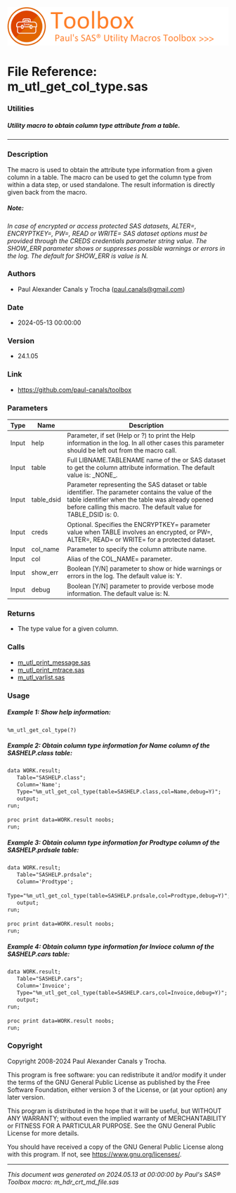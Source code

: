 ![../../misc/images/doc_header.png](../../misc/images/doc_header.png)
# 
# File Reference: m_utl_get_col_type.sas

### Utilities

##### Utility macro to obtain column type attribute from a table.

***

### Description
The macro is used to obtain the attribute type information from a given column in a table. The macro can be used to get the column type from within a data step, or used standalone. The result information is directly given back from the macro.



##### *Note:*
*In case of encrypted or access protected SAS datasets, ALTER=, ENCRYPTKEY=, PW=, READ or WRITE= SAS dataset options must be provided through the CREDS credentials parameter string value.*
*The SHOW_ERR parameter shows or suppresses possible warnings or errors in the log. The default for SHOW_ERR is value is N.*

### Authors
* Paul Alexander Canals y Trocha (paul.canals@gmail.com)

### Date
* 2024-05-13 00:00:00

### Version
* 24.1.05

### Link
* https://github.com/paul-canals/toolbox

### Parameters
| Type | Name | Description |
| ---- | ---- | ----------- |
| Input | help | Parameter, if set (Help or ?) to print the Help information in the log. In all other cases this parameter should be left out from the macro call. |
| Input | table | Full LIBNAME.TABLENAME name of the or SAS dataset to get the column attribute information. The default value is: \_NONE\_. |
| Input | table_dsid | Parameter representing the SAS dataset or table identifier. The parameter contains the value of the table identifier when the table was already opened before calling this macro. The default value for TABLE_DSID is: 0. |
| Input | creds | Optional. Specifies the ENCRYPTKEY= parameter value when TABLE involves an encrypted, or PW=, ALTER=, READ= or WRITE= for a protected dataset. |
| Input | col_name | Parameter to specify the column attribute name. |
| Input | col | Alias of the COL_NAME= parameter. |
| Input | show_err | Boolean [Y/N] parameter to show or hide warnings or errors in the log. The default value is: Y. |
| Input | debug | Boolean [Y/N] parameter to provide verbose mode information. The default value is: N. |

### Returns
* The type value for a given column.

### Calls
* [m_utl_print_message.sas](m_utl_print_message.md)
* [m_utl_print_mtrace.sas](m_utl_print_mtrace.md)
* [m_utl_varlist.sas](m_utl_varlist.md)

### Usage

##### Example 1: Show help information:
```sas
%m_utl_get_col_type(?)
```

##### Example 2: Obtain column type information for Name column of the SASHELP.class table:
```sas
data WORK.result;
   Table="SASHELP.class";
   Column='Name';
   Type="%m_utl_get_col_type(table=SASHELP.class,col=Name,debug=Y)";
   output;
run;

proc print data=WORK.result noobs;
run;

```

##### Example 3: Obtain column type information for Prodtype column of the SASHELP.prdsale table:
```sas
data WORK.result;
   Table="SASHELP.prdsale";
   Column='Prodtype';
   Type="%m_utl_get_col_type(table=SASHELP.prdsale,col=Prodtype,debug=Y)";
   output;
run;

proc print data=WORK.result noobs;
run;

```

##### Example 4: Obtain column type information for Invioce column of the SASHELP.cars table:
```sas
data WORK.result;
   Table="SASHELP.cars";
   Column='Invoice';
   Type="%m_utl_get_col_type(table=SASHELP.cars,col=Invoice,debug=Y)";
   output;
run;

proc print data=WORK.result noobs;
run;

```

### Copyright
Copyright 2008-2024 Paul Alexander Canals y Trocha. 
 
This program is free software: you can redistribute it and/or modify 
it under the terms of the GNU General Public License as published by 
the Free Software Foundation, either version 3 of the License, or 
(at your option) any later version. 
 
This program is distributed in the hope that it will be useful, 
but WITHOUT ANY WARRANTY; without even the implied warranty of 
MERCHANTABILITY or FITNESS FOR A PARTICULAR PURPOSE. See the 
GNU General Public License for more details. 
 
You should have received a copy of the GNU General Public License 
along with this program. If not, see <https://www.gnu.org/licenses/>. 


***
*This document was generated on 2024.05.13 at 00:00:00 by Paul's SAS&reg; Toolbox macro: m_hdr_crt_md_file.sas*
